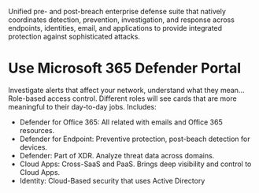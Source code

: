 Unified pre- and post-breach enterprise defense suite that natively coordinates detection, prevention, investigation, and response across endpoints, identities, email, and applications to provide integrated protection against sophisticated attacks.

# Use Microsoft 365 Defender Portal
Investigate alerts that affect your network, understand what they mean…
Role-based access control. Different roles will see cards that are more meaningful to their day-to-day jobs.
Includes:
- Defender for Office 365: All related with emails and Office 365 resources.
- Defender for Endpoint: Preventive protection, post-beach detection for devices.
- Defender: Part of XDR. Analyze threat data across domains.
- Cloud Apps: Cross-SaaS and PaaS. Brings deep visibility and control to Cloud Apps.
- Identity: Cloud-Based security that uses Active Directory 